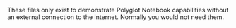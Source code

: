 These files only exist to demonstrate Polyglot Notebook capabilities without an external connection to the internet. Normally you would not need them.
